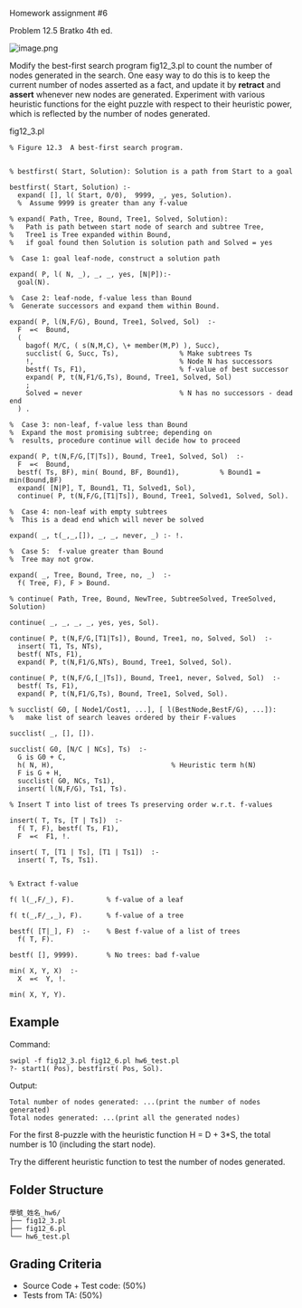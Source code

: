 Homework assignment #6

Problem 12.5 Bratko 4th ed. 

![image.png](https://i.postimg.cc/rm8z0Rqy/image.png)

Modify the best-first search program fig12_3.pl to count the number of nodes generated in the search. One easy way to do this is to keep the current number of nodes asserted as a fact, and update it by **retract** and **assert** whenever new nodes are generated. Experiment with various heuristic functions for the eight puzzle with respect to their heuristic power, which is reflected by the number of nodes generated.

fig12_3.pl
```
% Figure 12.3  A best-first search program.


% bestfirst( Start, Solution): Solution is a path from Start to a goal

bestfirst( Start, Solution) :-
  expand( [], l( Start, 0/0),  9999, _, yes, Solution).
  %  Assume 9999 is greater than any f-value

% expand( Path, Tree, Bound, Tree1, Solved, Solution):
%   Path is path between start node of search and subtree Tree,
%   Tree1 is Tree expanded within Bound,
%   if goal found then Solution is solution path and Solved = yes

%  Case 1: goal leaf-node, construct a solution path

expand( P, l( N, _), _, _, yes, [N|P]):-
  goal(N).

%  Case 2: leaf-node, f-value less than Bound
%  Generate successors and expand them within Bound.

expand( P, l(N,F/G), Bound, Tree1, Solved, Sol)  :-
  F  =<  Bound,
  (  
    bagof( M/C, ( s(N,M,C), \+ member(M,P) ), Succ), 
    succlist( G, Succ, Ts),               % Make subtrees Ts
    !,                                    % Node N has successors
    bestf( Ts, F1),                       % f-value of best successor
    expand( P, t(N,F1/G,Ts), Bound, Tree1, Solved, Sol)
    ;
    Solved = never                        % N has no successors - dead end
  ) .

%  Case 3: non-leaf, f-value less than Bound
%  Expand the most promising subtree; depending on 
%  results, procedure continue will decide how to proceed

expand( P, t(N,F/G,[T|Ts]), Bound, Tree1, Solved, Sol)  :-
  F  =<  Bound,
  bestf( Ts, BF), min( Bound, BF, Bound1),          % Bound1 = min(Bound,BF)
  expand( [N|P], T, Bound1, T1, Solved1, Sol),
  continue( P, t(N,F/G,[T1|Ts]), Bound, Tree1, Solved1, Solved, Sol).

%  Case 4: non-leaf with empty subtrees
%  This is a dead end which will never be solved

expand( _, t(_,_,[]), _, _, never, _) :- !.

%  Case 5:  f-value greater than Bound
%  Tree may not grow.

expand( _, Tree, Bound, Tree, no, _)  :-
  f( Tree, F), F > Bound.

% continue( Path, Tree, Bound, NewTree, SubtreeSolved, TreeSolved, Solution)

continue( _, _, _, _, yes, yes, Sol).

continue( P, t(N,F/G,[T1|Ts]), Bound, Tree1, no, Solved, Sol)  :-
  insert( T1, Ts, NTs),
  bestf( NTs, F1),
  expand( P, t(N,F1/G,NTs), Bound, Tree1, Solved, Sol).

continue( P, t(N,F/G,[_|Ts]), Bound, Tree1, never, Solved, Sol)  :-
  bestf( Ts, F1),
  expand( P, t(N,F1/G,Ts), Bound, Tree1, Solved, Sol).

% succlist( G0, [ Node1/Cost1, ...], [ l(BestNode,BestF/G), ...]):
%   make list of search leaves ordered by their F-values

succlist( _, [], []).

succlist( G0, [N/C | NCs], Ts)  :-
  G is G0 + C,
  h( N, H),                             % Heuristic term h(N)
  F is G + H,
  succlist( G0, NCs, Ts1),
  insert( l(N,F/G), Ts1, Ts).

% Insert T into list of trees Ts preserving order w.r.t. f-values

insert( T, Ts, [T | Ts])  :-
  f( T, F), bestf( Ts, F1),
  F  =<  F1, !.

insert( T, [T1 | Ts], [T1 | Ts1])  :-
  insert( T, Ts, Ts1).


% Extract f-value

f( l(_,F/_), F).        % f-value of a leaf

f( t(_,F/_,_), F).      % f-value of a tree

bestf( [T|_], F)  :-    % Best f-value of a list of trees
  f( T, F).

bestf( [], 9999).       % No trees: bad f-value
  
min( X, Y, X)  :-
  X  =<  Y, !.

min( X, Y, Y).
```

## Example
Command:
```
swipl -f fig12_3.pl fig12_6.pl hw6_test.pl
?- start1( Pos), bestfirst( Pos, Sol).
```
Output:
```
Total number of nodes generated: ...(print the number of nodes generated)
Total nodes generated: ...(print all the generated nodes)
```

For the first 8-puzzle with the heuristic function H = D + 3*S, 
the total number is 10 (including the start node).

Try the different heuristic function to test the number of nodes generated.

## Folder Structure
```
學號_姓名_hw6/
├── fig12_3.pl
├── fig12_6.pl
└── hw6_test.pl
```

## Grading Criteria
- Source Code + Test code: (50%)
- Tests from TA: (50%)
